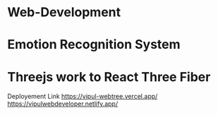 # Web-Development
# Emotion Recognition System
# Threejs work to React Three Fiber





Deployement Link
https://vipul-webtree.vercel.app/
https://vipulwebdeveloper.netlify.app/
